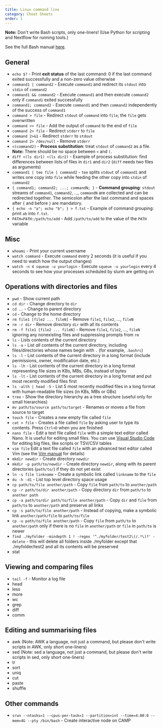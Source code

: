 ```yaml
---
title: Linux command line
category: Cheat Sheets
order: 1
---
```


**Note:** Don't write Bash scripts, only one-liners! (Use Python for scripting and Nextflow for running tools.)

See the full Bash manual [here](https://www.gnu.org/software/bash/manual/bash.html).

## General
- `echo $?` - Print **exit status** of the last command: 0 if the last command exited successfully and a non-zero value otherwise 
- `command1 | command2` - Execute `command1` and redirect its `stdout` into `stdin` of `command2`
- `command1 && command2` - Execute `command1` and then execute `command2` only if `command1` exited successfully
- `command1; command2` - Execute `command1` and then `command2` independently of the success of `command1`
- `command > file` - Redirect `stdout` of `command` into `file`; the `file` gets overwritten
- `command >> file` - Add the output of `command` to the end of `file`
- `command 2> file` - Redirect `stderr` to `file`
- `command 2>&1` - Redirect `stderr` to `stdout`
- `command 2> /dev/null` - Remove `stderr`
- `<(command2)` - **Process substitution**: treat `stdout` of `command2` as a file. **Note:** There should be no space between `<` and `(`. 
- `diff <(ls dir1) <(ls dir2)` - Example of process substitution: find differences between lists of files in `dir1` and `dir2` (`diff` needs two files as arguments)
- `command1 | tee file | command2` - `tee` splits `stdout` of `command1` and writes one copy into `file` while feeding the other copy into `stdin` of `command2`
- `{ command1; command2; ...; commandN; }` - **Command grouping**: `stdout` streams of `command1`, `command2`, ..., `commandN` are collected and can be redirected together. The semicolon after the last command and spaces after `{` and before `}` are mandatory.
- `{ echo -n "a"; echo "b"; } > f.txt` - Example of command grouping: print `ab` into `f.txt`. 
- `PATH=PATH:/path/to/add` - Add `/path/to/add` to the value of the `PATH` variable

## Misc
- `whoami` - Print your current username
- `watch command` - Execute `command` every 2 seconds (it is useful if you need to watch how the output changes)
- `watch -n 4 squeue -u yourlogin` - Execute `squeue -u yourlogin` every 4 seconds to see how your processes scheduled by slurm are getting on

## Operations with directories and files
- `pwd` - Show current path
- `cd dir` - Change directory to `dir`
- `cd ..` - Change to parent directory
- `cd` - Change to the home directory
- `rm file1 [file2 ... fileN]` - Remove `file1`, `file2`, ..., `fileN`
- `rm -r dir` - Remove directory `dir` with all its contents
- `rm -f file1 [file2 ... fileN]` - Remove `file1`, `file2`, ..., `fileN` ignoring any nonexisting files and suppressing prompts from `rm`
- `ls` - Lists contents of the current directory
- `ls -a` - List _all_ contents of the current directory, including files/directories whose names begin with `.` (for example, `.bashrc`)
- `ls -l` - List contents of the current directory in a long format (include permissions, owner, modification date, etc.)
- `ls -lh` - List contents of the current directory in a long format representing file sizes in KBs, MBs, GBs, instead of bytes
- `ls -lt` - List contents of the current directory in a long format and put most recently modified files first
- `ls -alth | head -5` - List 5 most recently modified files in a long format with human-readable file sizes (in KBs, MBs or GBs)
- `tree` - Show the directory hierarchy as a tree structure (useful only for small hierarchies)
- `mv path/to/source path/to/target` - Renames or moves a file from source to target
- `touch file` - Creates a new empty file called `file`
- `cat > file` - Creates a file called `file` by asking user to type its contents. Press `Ctrl+D` when you are finished
- `nano file` - Edit a text file called `file` with a simple text editor called Nano. It is useful for editing small files. You can use [Visual Studio Code](../../Coding/VS_Code) for editing big files, like scripts or TSV/CSV tables
- `vim file` Edit a text file called `file` with an advanced text editor called Vim (see the [Vim manual](https://www.vim.org/docs.php) for details)
- `mkdir newdir` - Create directory `newdir`
- `mkdir -p path/to/newdir` - Create directory `newdir`, along with its parent directories (`path/to/`) if they do not yet exist
- `ln -s file linkname` - Create a symbolic link called `linkname` to the `file`
- `du -h -d1` - List top level directory space usage
- `cp path/to/file another/path` - Copy `file` from `path/to` to `another/path`
- `cp -r path/to/dir another/path` - Copy directory `dir` from `path/to` to `another path`
- `cp -a path/to/dir path/to/file another/path` - Copy `dir` and `file` from `path/to` to `another/path` and preserve all links
- `cp -s path/to/file another/path` - Instead of copying, make a symbolic link `another/path/file` to `path/to/file`
- `cp -u path/to/file another/path` - Copy `file` from `path/to` to `another/path` only if there is no `file` in `another/path` or `file` in `path/to` is newer
- `find ./myfolder -mindepth 1 ! -regex '^./myfolder/test2\(/.*\)?' -delete` - this will delete all folders inside ./myfolder except that ./myfolder/test2 and all its contents will be preserved
- stat

## Viewing and comparing files
- `tail -f` - Monitor a log file
- head
- less
- more
- wc
- grep
- diff
- comm

## Editing and summarising files
- awk (Note: AWK a language, not just a command, but please don't write scripts in AWK, only short one-liners)
- sed (Note: sed a language, not just a command, but please don't write scripts in sed, only short one-liners)
- tr
- sort
- uniq
- cut
- paste
- shuffle

## Other commands
- `srun --ntasks=1 --cpus-per-task=1 --partition=int --time=4:00:0 --mem=4G --pty /bin/bash` - Create interactive node on CAMP
